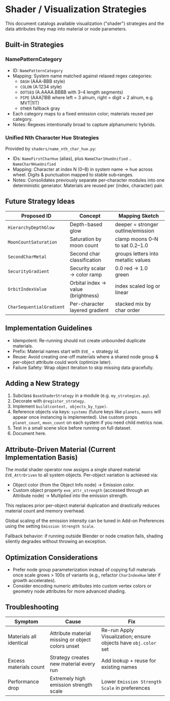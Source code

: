 # Shader / Visualization Strategies

This document catalogs available visualization ("shader") strategies and the data attributes they map into material or node parameters.

## Built-in Strategies

### NamePatternCategory

- ID: `NamePatternCategory`
- Mapping: System name matched against relaxed regex categories:
  - `DASH` (AAA-BBB style)
  - `COLON` (A:1234 style)
  - `DOTSEQ` (A.AAAA.BBBB with 3–4 length segments)
  - `PIPE` (AAA|1BB where left = 3 alnum, right = digit + 2 alnum, e.g. MVT|1IT)
  - `OTHER` fallback gray
- Each category maps to a fixed emission color; materials reused per category.
- Notes: Regexes intentionally broad to capture alphanumeric hybrids.

### Unified Nth Character Hue Strategies

Provided by `shaders/name_nth_char_hue.py`:

- IDs: `NameFirstCharHue` (alias), plus `NameChar1HueUnified` .. `NameChar9HueUnified`
- Mapping: Character at index N (0–8) in system name -> hue across wheel. Digits & punctuation mapped to stable sub‑ranges.
- Notes: Consolidates previously separate per-character modules into one deterministic generator. Materials are reused per (index, character) pair.

## Future Strategy Ideas

| Proposed ID | Concept | Mapping Sketch |
|-------------|---------|----------------|
| `HierarchyDepthGlow` | Depth-based glow | deeper = stronger outline/emission |
| `MoonCountSaturation` | Saturation by moon count | clamp moons 0–N to sat 0.2–1.0 |
| `SecondCharMetal` | Second char classification | groups letters into metallic values |
| `SecurityGradient` | Security scalar -> color ramp | 0.0 red -> 1.0 green |
| `OrbitIndexValue` | Orbital index -> value (brightness) | index scaled log or linear |
| `CharSequentialGradient` | Per-character layered gradient | stacked mix by char order |

## Implementation Guidelines

- Idempotent: Re-running should not create unbounded duplicate materials.
- Prefix: Material names start with `EVE_` + strategy id.
- Reuse: Avoid creating one-off materials where a shared node group & per-object attribute could work (optimize later).
- Failure Safety: Wrap object iteration to skip missing data gracefully.

## Adding a New Strategy

1. Subclass `BaseShaderStrategy` in a module (e.g. `my_strategies.py`).
2. Decorate with `@register_strategy`.
3. Implement `build(context, objects_by_type)`.
4. Reference objects via keys: `systems` (future keys like `planets`, `moons` will appear once instancing is implemented). Use custom props `planet_count`, `moon_count` on each system if you need child metrics now.
5. Test in a small scene slice before running on full dataset.
6. Document here.

## Attribute-Driven Material (Current Implementation Basis)

The modal shader operator now assigns a single shared material `EVE_AttrDriven` to all system objects. Per-object variation is achieved via:

- Object color (from the Object Info node) → Emission color.
- Custom object property `eve_attr_strength` (accessed through an Attribute node) → Multiplied into the emission strength.

This replaces prior per-object material duplication and drastically reduces material count and memory overhead.

Global scaling of the emission intensity can be tuned in Add-on Preferences using the setting `Emission Strength Scale`.

Fallback behavior: if running outside Blender or node creation fails, shading silently degrades without throwing an exception.

## Optimization Considerations

- Prefer node group parameterization instead of copying full materials once scale grows > 100s of variants (e.g., refactor `CharIndexHue` later if growth accelerates).
- Consider encoding numeric attributes into custom vertex colors or geometry node attributes for more advanced shading.

## Troubleshooting

| Symptom | Cause | Fix |
|---------|-------|-----|
| Materials all identical | Attribute material missing or object colors unset | Re-run Apply Visualization; ensure objects have `obj.color` set |
| Excess materials count | Strategy creates new material every run | Add lookup + reuse for existing names |
| Performance drop | Extremely high emission strength scale | Lower `Emission Strength Scale` in preferences |
